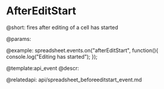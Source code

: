 AfterEditStart
=====================

@short: 
	fires after editing of a cell has started
    
@params:


@example:
spreadsheet.events.on("afterEditStart", function(){
 	console.log("Editing has started");
});


@template:api_event
@descr:



@relatedapi:
	api/spreadsheet_beforeeditstart_event.md

